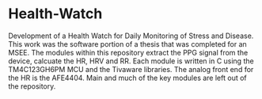 # Health-Watch
Development of a Health Watch for Daily Monitoring of Stress and Disease. This work was the software portion of a thesis that was completed for an MSEE. 
The modules within this repository extract the PPG signal from the device, calcuate the HR, HRV and RR.
Each module is written in C using the TM4C123GH6PM MCU and the Tivaware libraries.
The analog front end for the HR is the AFE4404. Main and much of the key modules are left out of the repository. 
